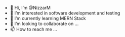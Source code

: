 - 👋 Hi, I’m @NizzarM
- 👀 I’m interested in software development and testing
- 🌱 I’m currently learning MERN Stack
- 💞️ I’m looking to collaborate on ...
- 📫 How to reach me ...

<!---
NizzarM/NizzarM is a ✨ special ✨ repository because its `README.md` (this file) appears on your GitHub profile.
You can click the Preview link to take a look at your changes.
--->
